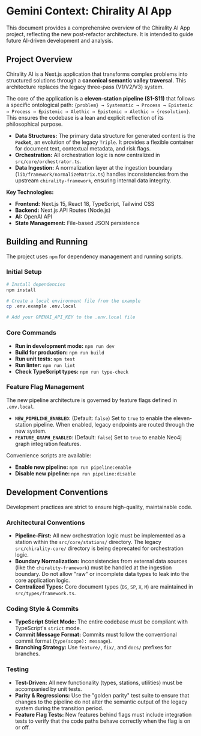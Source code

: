 # Gemini Context: Chirality AI App

This document provides a comprehensive overview of the Chirality AI App project, reflecting the new post-refactor architecture. It is intended to guide future AI-driven development and analysis.

## Project Overview

Chirality AI is a Next.js application that transforms complex problems into structured solutions through a **canonical semantic valley traversal**. This architecture replaces the legacy three-pass (V1/V2/V3) system.

The core of the application is a **eleven-station pipeline (S1-S11)** that follows a specific ontological path: `{problem} → Systematic → Process → Epistemic → Process → Epistemic → Alethic → Epistemic → Alethic → {resolution}`. This ensures the codebase is a lean and explicit reflection of its philosophical purpose.

- **Data Structures:** The primary data structure for generated content is the **`Packet`**, an evolution of the legacy `Triple`. It provides a flexible container for document text, contextual metadata, and risk flags.
- **Orchestration:** All orchestration logic is now centralized in `src/core/orchestrator.ts`.
- **Data Ingestion:** A normalization layer at the ingestion boundary (`lib/framework/normalizeMatrix.ts`) handles inconsistencies from the upstream `chirality-framework`, ensuring internal data integrity.

**Key Technologies:**
- **Frontend:** Next.js 15, React 18, TypeScript, Tailwind CSS
- **Backend:** Next.js API Routes (Node.js)
- **AI:** OpenAI API
- **State Management:** File-based JSON persistence

## Building and Running

The project uses `npm` for dependency management and running scripts.

### Initial Setup
```bash
# Install dependencies
npm install

# Create a local environment file from the example
cp .env.example .env.local

# Add your OPENAI_API_KEY to the .env.local file
```

### Core Commands
- **Run in development mode:** `npm run dev`
- **Build for production:** `npm run build`
- **Run unit tests:** `npm test`
- **Run linter:** `npm run lint`
- **Check TypeScript types:** `npm run type-check`

### Feature Flag Management
The new pipeline architecture is governed by feature flags defined in `.env.local`.

- **`NEW_PIPELINE_ENABLED`**: (Default: `false`) Set to `true` to enable the eleven-station pipeline. When enabled, legacy endpoints are routed through the new system.
- **`FEATURE_GRAPH_ENABLED`**: (Default: `false`) Set to `true` to enable Neo4j graph integration features.

Convenience scripts are available:
- **Enable new pipeline:** `npm run pipeline:enable`
- **Disable new pipeline:** `npm run pipeline:disable`

## Development Conventions

Development practices are strict to ensure high-quality, maintainable code.

### Architectural Conventions
- **Pipeline-First:** All new orchestration logic must be implemented as a station within the `src/core/stations/` directory. The legacy `src/chirality-core/` directory is being deprecated for orchestration logic.
- **Boundary Normalization:** Inconsistencies from external data sources (like the `chirality-framework`) must be handled at the ingestion boundary. Do not allow "raw" or incomplete data types to leak into the core application logic.
- **Centralized Types:** Core document types (`DS`, `SP`, `X`, `M`) are maintained in `src/types/framework.ts`.

### Coding Style & Commits
- **TypeScript Strict Mode:** The entire codebase must be compliant with TypeScript's `strict` mode.
- **Commit Message Format:** Commits must follow the conventional commit format (`type(scope): message`).
- **Branching Strategy:** Use `feature/`, `fix/`, and `docs/` prefixes for branches.

### Testing
- **Test-Driven:** All new functionality (types, stations, utilities) must be accompanied by unit tests.
- **Parity & Regressions:** Use the "golden parity" test suite to ensure that changes to the pipeline do not alter the semantic output of the legacy system during the transition period.
- **Feature Flag Tests:** New features behind flags must include integration tests to verify that the code paths behave correctly when the flag is on or off.
